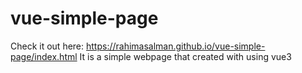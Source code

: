 # vue-simple-page
Check it out here: https://rahimasalman.github.io/vue-simple-page/index.html
It is a simple webpage that created with using vue3 
